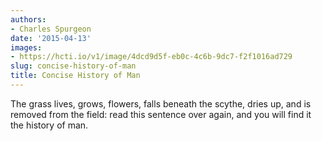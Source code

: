 ```yaml
---
authors:
- Charles Spurgeon
date: '2015-04-13'
images:
- https://hcti.io/v1/image/4dcd9d5f-eb0c-4c6b-9dc7-f2f1016ad729
slug: concise-history-of-man
title: Concise History of Man
---
```


The grass lives, grows, flowers, falls beneath the scythe, dries up, and is removed from the field: read this sentence over again, and you will find it the history of man.